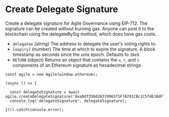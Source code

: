 # Create Delegate Signature

Create a delegate signature for Agile Governance using EIP-712. The signature can be created without burning gas. Anyone can post it to the blockchain using the delegateBySig method, which does have gas costs.

* `delegatee` \(string\) The address to delegate the user's voting rights to.
* `[expiry]` \(number\) The time at which to expire the signature. A block timestamp as seconds since the unix epoch. Defaults to `10e9`.
* `RETURN` \(object\) Returns an object that contains the `v`, `r`, and `s` components of an Ethereum signature as hexadecimal strings.

```text
const agile = new Agile(window.ethereum);

(async () => {

  const delegateSignature = await agile.createDelegateSignature('0xa0df350d2637096571F7A701CBc1C5fdE30dF76A');
  console.log('delegateSignature', delegateSignature);

})().catch(console.error);
```

